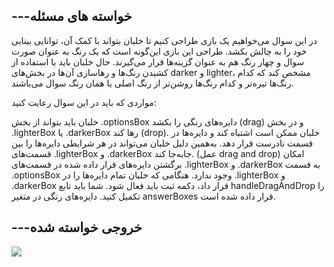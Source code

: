 ﻿## ---خواسته های مسئله
در این سوال می‌خواهیم یک بازی طراحی کنیم تا خلبان بتواند با کمک آن، توانایی بینایی خود را به چالش بکشد.
طراحی این بازی این‌گونه است که یک رنگ به عنوان صورت سوال و چهار رنگ هم به عنوان گزینه‌ها قرار می‌گیرند. حال خلبان باید با استفاده از کشیدن رنگ‌ها و رهاسازی آن‌ها در بخش‌های darker و lighter، مشخص کند که کدام رنگ‌ها تیره‌تر و کدام رنگ‌ها روشن‌تر از رنگ اصلی یا همان رنگ‌ سوال می‌باشند.

مواردی که باید در این سوال رعایت کنید:

خلبان باید بتواند از بخش .optionsBox دایره‌های رنگی را بکشد (drag) و در بخش .lighterBox یا .darkerBox رها کند (drop).
خلبان ممکن است اشتباه کند و دایره‌ها در قسمت نادرست قرار دهد. به‌همین دلیل خلبان می‌تواند در هر شرایطی دایره‌ها را بین قسمت‌های .lighterBox و .darkerBox جابه‌جا کند. (عمل drag and drop)
امکان برگشتن دایره‌های قرار داده شده در قسمت‌های .lighterBox و .darkerBox به قسمت .optionsBox وجود ندارد.
هنگامی که خلبان تمام دایره‌ها را در .lighterBox و .darkerBox قرار داد، دکمه ثبت باید فعال شود.
شما باید تابع handleDragAndDrop را تکمیل کنید.
دایره‌های رنگی در متغیر answerBoxes قرار داده شده است.

## ---خروجی خواسته شده


<img src="draganddrop.gif"/>
